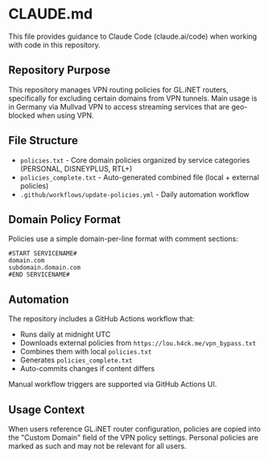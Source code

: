 # CLAUDE.md

This file provides guidance to Claude Code (claude.ai/code) when working with code in this repository.

## Repository Purpose

This repository manages VPN routing policies for GL.iNET routers, specifically for excluding certain domains from VPN tunnels. Main usage is in Germany via Mullvad VPN to access streaming services that are geo-blocked when using VPN.

## File Structure

- `policies.txt` - Core domain policies organized by service categories (PERSONAL, DISNEYPLUS, RTL+)
- `policies_complete.txt` - Auto-generated combined file (local + external policies)
- `.github/workflows/update-policies.yml` - Daily automation workflow

## Domain Policy Format

Policies use a simple domain-per-line format with comment sections:
```
#START SERVICENAME#
domain.com
subdomain.domain.com
#END SERVICENAME#
```

## Automation

The repository includes a GitHub Actions workflow that:
- Runs daily at midnight UTC
- Downloads external policies from `https://lou.h4ck.me/vpn_bypass.txt`
- Combines them with local `policies.txt` 
- Generates `policies_complete.txt`
- Auto-commits changes if content differs

Manual workflow triggers are supported via GitHub Actions UI.

## Usage Context

When users reference GL.iNET router configuration, policies are copied into the "Custom Domain" field of the VPN policy settings. Personal policies are marked as such and may not be relevant for all users.